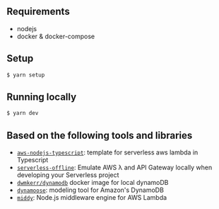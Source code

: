 ## Requirements

- nodejs
- docker & docker-compose

## Setup

```bash
$ yarn setup
```

## Running locally

```bash
$ yarn dev
```

## Based on the following tools and libraries

- [`aws-nodejs-typescript`](https://github.com/serverless/serverless/tree/master/lib/plugins/create/templates/aws-nodejs-typescript): template for serverless aws lambda in Typescript
- [`serverless-offline`](https://github.com/dherault/serverless-offline): Emulate AWS λ and API Gateway locally when developing your Serverless project
- [`dwmkerr/dynamodb`](https://github.com/dwmkerr/docker-dynamodb) docker image for local dynamoDB
- [`dynamoose`](https://github.com/dynamoosejs/dynamoose): modeling tool for Amazon's DynamoDB
- [`middy`](https://github.com/middyjs/middy): Node.js middleware engine for AWS Lambda
